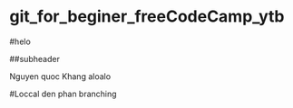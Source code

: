 # git_for_beginer_freeCodeCamp_ytb

#helo


##subheader

Nguyen quoc Khang aloalo

#Loccal 
den phan branching